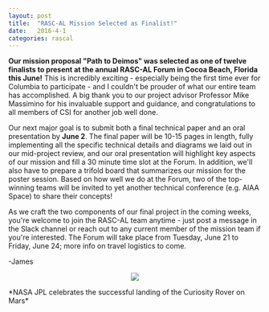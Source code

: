 ```yaml
---
layout: post
title:  "RASC-AL Mission Selected as Finalist!"
date:   2016-4-1
categories: rascal
---
```


**Our mission proposal "Path to Deimos" was selected as one of twelve finalists 
to present at the annual RASC-AL Forum in Cocoa Beach, Florida this June!** 
This is incredibly exciting - especially being the first time ever for Columbia 
to participate - and I couldn't be prouder of what our entire team has 
accomplished. A big thank you to our project advisor Professor Mike Massimino 
for his invaluable support and guidance, and congratulations to all members of 
CSI for another job well done.

Our next major goal is to submit both a final technical paper and an oral 
presentation by **June 2**. The final paper will be 10-15 pages in length, 
fully implementing all the specific technical details and diagrams we laid out 
in our mid-project review, and our oral presentation will highlight key aspects 
of our mission and fill a 30 minute time slot at the Forum. In addition, we'll 
also have to prepare a trifold board that summarizes our mission for the poster 
session. Based on how well we do at the Forum, two of the top-winning teams 
will be invited to yet another technical conference (e.g. AIAA Space) to share 
their concepts!

As we craft the two components of our final project in the coming weeks, you're 
welcome to join the RASC-AL team anytime - just post a message in the Slack 
channel or reach out to any current member of the mission team if you're 
interested. The Forum will take place from Tuesday, June 21 to Friday, June 24; 
more info on travel logistics to come.

-James

<p align="center">
	<img src="/assets/media/img/rascal2.jpg" />
</p>
*NASA JPL celebrates the successful landing of the Curiosity Rover on Mars*

